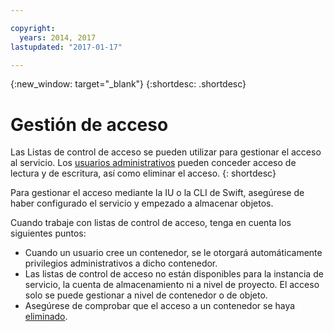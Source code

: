 ```yaml
---

copyright:
  years: 2014, 2017
lastupdated: "2017-01-17"

---
```

{:new_window: target="_blank"}
{:shortdesc: .shortdesc}



# Gestión de acceso

Las Listas de control de acceso se pueden utilizar para gestionar el acceso al servicio. Los [usuarios administrativos](/docs/services/ObjectStorage/os_access_types.html) pueden conceder acceso de lectura y de escritura, así como eliminar el acceso.
{: shortdesc}

Para gestionar el acceso mediante la IU o la CLI de Swift, asegúrese de haber configurado el servicio y empezado a almacenar objetos. 

Cuando trabaje con listas de control de acceso, tenga en cuenta los siguientes puntos: 
  * Cuando un usuario cree un contenedor, se le otorgará automáticamente privilegios administrativos a dicho contenedor.
  * Las listas de control de acceso no están disponibles para la instancia de servicio, la cuenta de almacenamiento ni a nivel de proyecto. El acceso solo se puede gestionar a nivel de contenedor o de objeto.
  * Asegúrese de comprobar que el acceso a un contenedor se haya [eliminado](/docs/services/ObjectStorage/os_remove_access.html).
